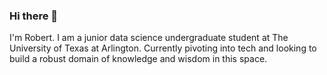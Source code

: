 ### Hi there 👋
I'm Robert. I am a junior data science undergraduate student at The University of Texas at Arlington. Currently pivoting into tech and looking to build a robust domain of knowledge and wisdom in this space.
<!--
- 🔭 I’m currently working on ... finishing my undergraduate degree
- 🌱 I’m currently learning ... machine learning and deep learning
- 👯 I’m looking to build ... whether it's a startup or making a lasting positive impact in the world and society
- 📫 How to reach me: ... LinkedIn or ping me on social media
-->
